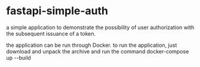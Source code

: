 # fastapi-simple-auth

a simple application to demonstrate the possibility of user authorization with the subsequent issuance of a token.

the application can be run through Docker.
to run the application, just download and unpack the archive and run the command docker-compose up --build 